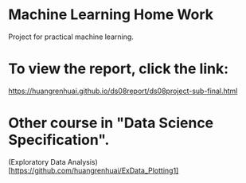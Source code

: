 # Machine Learning Home Work
Project for practical machine learning. 

# To view the report, click the link:
https://huangrenhuai.github.io/ds08report/ds08project-sub-final.html

# Other course in "Data Science Specification". 

(Exploratory Data Analysis)[https://github.com/huangrenhuai/ExData_Plotting1]

